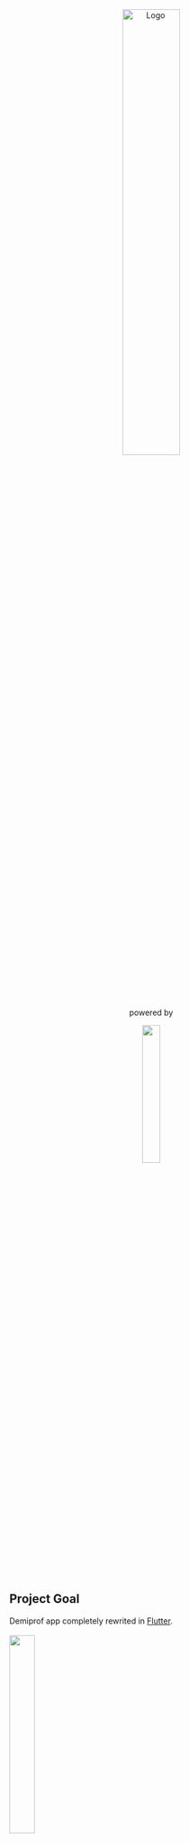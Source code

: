 <div align="center">
<img src="https://i.imgur.com/XMsZqNU.png" alt="Logo" width="45%" height="45%">
<p>
  powered by
</p>
<img src="https://upload.wikimedia.org/wikipedia/commons/thumb/4/44/Google-flutter-logo.svg/2560px-Google-flutter-logo.svg.png" width="25%" height="25%">

</div>
<h2>Project Goal</h2>
Demiprof app completely rewrited in <a href="https://flutter.dev/">Flutter</a>.
<br>
<br>
<img src="https://user-images.githubusercontent.com/75785698/236619604-7a214ea9-ef46-4b21-8a55-0ae4ef202673.png" width="30%" height="30%"/>

## Getting Started

A few resources to get you started if this is your first Flutter project:

- [Lab: Write your first Flutter app](https://docs.flutter.dev/get-started/codelab)
- [Cookbook: Useful Flutter samples](https://docs.flutter.dev/cookbook)

For help getting started with Flutter development, view the
[online documentation](https://docs.flutter.dev/), which offers tutorials,
samples, guidance on mobile development, and a full API reference.

## Material Design 3 "Material You"
<img src="https://i.imgur.com/lkmgsMz.jpeg" width="50%"/>

### Guidelines
- [Get Started with Material 3](https://m3.material.io/get-started)
- [Flutter Docs for Material 3](https://m3.material.io/develop/flutter)

#### Resources
https://m3.material.io/theme-builder#/custom
</br>
https://fonts.google.com/
</br>
https://pictogrammers.com/library/mdi/
</br>
https://www.fluttericon.com/
